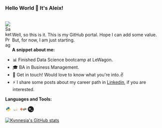 ### Hello World 👋 It's Aleix!
<br/>
</a>
<a href="https://www.linkedin.com/in/aleixcampsf/">
<img align="left" alt="Saket Prag" width="22px" src="https://cdn.jsdelivr.net/npm/simple-icons@v3/icons/linkedin.svg" />
</a>
<br />

<br />
Well, so this is it. This is my GitHub portal. Hope I can add some value. 
But, for now, I am just starting.


**A snippet about me:**
- 📊 Finished Data Science bootcamp at LeWagon.
- 🎓 BA in Business Management.
- 💬 Get in touch! Would love to know what you're into.✌
- ⚡ I share some posts about my career path in [Linkedin](https://www.linkedin.com/in/aleixcampsf/recent-activity/shares/), if you are interested. 

**Languages and Tools:**


<code><img height="20" src="https://raw.githubusercontent.com/github/explore/80688e429a7d4ef2fca1e82350fe8e3517d3494d/topics/python/python.png"></code>
<code><img height="20" src="https://raw.githubusercontent.com/github/explore/80688e429a7d4ef2fca1e82350fe8e3517d3494d/topics/mysql/mysql.png"></code>
<code><img height="20" src="https://raw.githubusercontent.com/github/explore/80688e429a7d4ef2fca1e82350fe8e3517d3494d/topics/git/git.png"></code>
<code><img height="20" src="https://raw.githubusercontent.com/github/explore/80688e429a7d4ef2fca1e82350fe8e3517d3494d/topics/terminal/terminal.png"></code>

[![Kynnesia's GitHub stats](https://github-readme-stats.vercel.app/api?username=kynnesia&show_icons=true&theme=transparent)](https://github.com/anuraghazra/github-readme-stats)
